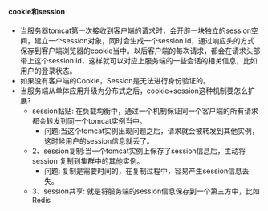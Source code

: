 #### cookie和session

* 当服务器tomcat第一次接收到客户端的请求时，会开辟一块独立的session空间，建立一个session对象，同时会生成一个session id，通过响应头的方式保存到客户端浏览器的cookie当中。以后客户端的每次请求，都会在请求头部带上这个session id，这样就可以对应上服务端的一些会话的相关信息，比如用户的登录状态。
* 如果没有客户端的Cookie，Session是无法进行身份验证的。
* 当服务端从单体应用升级为分布式之后，cookie+session这种机制要怎么扩展?
  * session黏贴: 在负载均衡中，通过一个机制保证同一个客户端的所有请求都会转发到同一个tomcat实例当中。
    * 问题:当这个tomcat实例出现问题之后，请求就会被转发到其他实例，这时候用户的session信息就丢了。
  * 2、session复制:当一个tomcat实例上保存了session信息后，主动将session 复制到集群中的其他实例。
    * 问题: 复制是需要时间的，在复制过程中，容易产生session信息丢失。
  * 3、session共享: 就是将服务端的session信息保存到一个第三方中，比如Redis